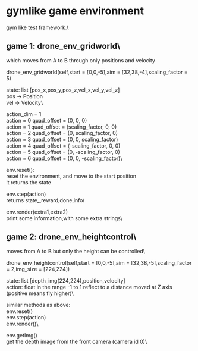 gymlike game environment
=======


gym like test framework.\

game 1: drone_env_gridworld\
------------------
which moves from A to B through only positions and velocity

drone_env_gridworld(self,start = [0,0,-5],aim = [32,38,-4],scaling_factor = 5)

state: list [pos_x,pos_y,pos_z,vel_x,vel_y,vel_z]\
pos -> Position\
vel -> Velocity\

action_dim = 1\
action = 0 quad_offset = (0, 0, 0)\
action = 1 quad_offset = (scaling_factor, 0, 0)\
action = 2 quad_offset = (0, scaling_factor, 0)\
action = 3 quad_offset = (0, 0, scaling_factor)\
action = 4 quad_offset = (-scaling_factor, 0, 0)\
action = 5 quad_offset = (0, -scaling_factor, 0)\
action = 6 quad_offset = (0, 0, -scaling_factor)\

env.reset():\
    reset the environment, and move to the start position\
    it returns the state

env.step(action)\
    returns state_,reward,done,info\

env.render(extra1,extra2)\
    print some information,with some extra strings\
    
game 2: drone_env_heightcontrol\
------------------
moves from A to B but only the height can be controlled\

drone_env_heightcontrol(self,start = [0,0,-5],aim = [32,38,-5],scaling_factor = 2,img_size = [224,224])

state: list [depth_img(224,224),position,velocity]\
action: float in the range -1 to 1 reflect to a distance moved at Z axis (positive means fly higher)\

similar methods as above:\
env.reset()\
env.step(action)\
env.render()\

env.getImg()\
get the depth image from the front camera (camera id 0)\

